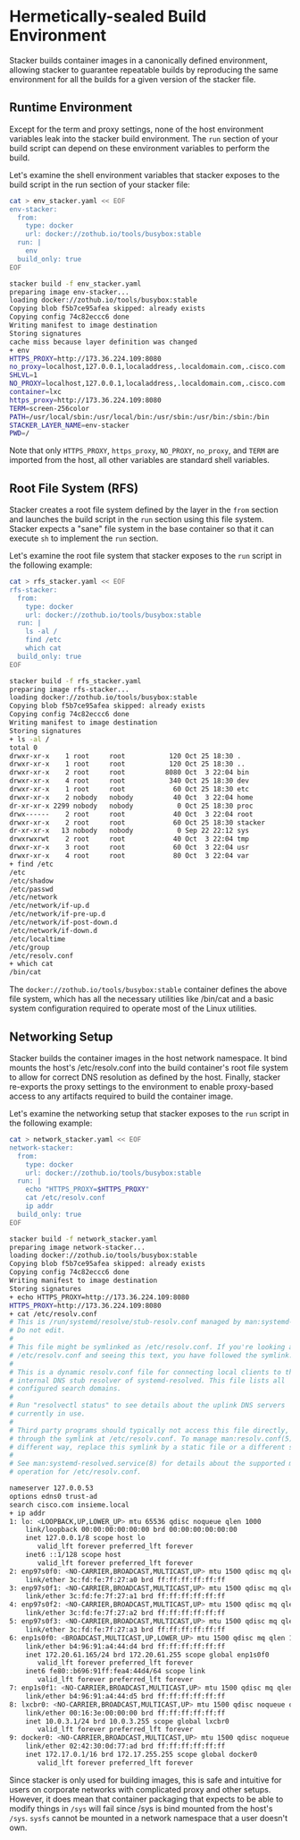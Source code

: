 # Hermetically-sealed Build Environment

Stacker builds container images in a canonically defined environment, allowing 
stacker to guarantee repeatable builds by reproducing the same environment for 
all the builds for a given version of the stacker file.

## Runtime Environment

Except for the term and proxy settings, none of the host environment
variables leak into the stacker build environment. The `run` section of your 
build script can depend on these environment variables to perform the build.

Let's examine the shell environment variables that stacker exposes to the build
script in the run section of your stacker file: 

```bash title="Stacker Build Environment"
cat > env_stacker.yaml << EOF
env-stacker:
  from:
    type: docker
    url: docker://zothub.io/tools/busybox:stable
  run: |
    env
  build_only: true
EOF

stacker build -f env_stacker.yaml
preparing image env-stacker...
loading docker://zothub.io/tools/busybox:stable
Copying blob f5b7ce95afea skipped: already exists
Copying config 74c82eccc6 done
Writing manifest to image destination
Storing signatures
cache miss because layer definition was changed
+ env
HTTPS_PROXY=http://173.36.224.109:8080
no_proxy=localhost,127.0.0.1,localaddress,.localdomain.com,.cisco.com
SHLVL=1
NO_PROXY=localhost,127.0.0.1,localaddress,.localdomain.com,.cisco.com
container=lxc
https_proxy=http://173.36.224.109:8080
TERM=screen-256color
PATH=/usr/local/sbin:/usr/local/bin:/usr/sbin:/usr/bin:/sbin:/bin
STACKER_LAYER_NAME=env-stacker
PWD=/
```

Note that only `HTTPS_PROXY`, `https_proxy`, `NO_PROXY`, `no_proxy`, and `TERM`
are imported from the host, all other variables are standard shell variables.

## Root File System (RFS)

Stacker creates a root file system defined by the layer in the `from` section and
launches the build script in the `run` section using this file system. Stacker
expects a "sane" file system in the base container so that it can execute `sh` to 
implement the `run` section.

Let's examine the root file system that stacker exposes to the `run` script in
the following example:

```bash title="Build RFS"
cat > rfs_stacker.yaml << EOF
rfs-stacker:
  from:
    type: docker
    url: docker://zothub.io/tools/busybox:stable
  run: |
    ls -al /
    find /etc
    which cat
  build_only: true
EOF

stacker build -f rfs_stacker.yaml
preparing image rfs-stacker...
loading docker://zothub.io/tools/busybox:stable
Copying blob f5b7ce95afea skipped: already exists
Copying config 74c82eccc6 done
Writing manifest to image destination
Storing signatures
+ ls -al /
total 0
drwxr-xr-x    1 root     root           120 Oct 25 18:30 .
drwxr-xr-x    1 root     root           120 Oct 25 18:30 ..
drwxr-xr-x    2 root     root          8080 Oct  3 22:04 bin
drwxr-xr-x    4 root     root           340 Oct 25 18:30 dev
drwxr-xr-x    1 root     root            60 Oct 25 18:30 etc
drwxr-xr-x    2 nobody   nobody          40 Oct  3 22:04 home
dr-xr-xr-x 2299 nobody   nobody           0 Oct 25 18:30 proc
drwx------    2 root     root            40 Oct  3 22:04 root
drwxr-xr-x    2 root     root            60 Oct 25 18:30 stacker
dr-xr-xr-x   13 nobody   nobody           0 Sep 22 22:12 sys
drwxrwxrwt    2 root     root            40 Oct  3 22:04 tmp
drwxr-xr-x    3 root     root            60 Oct  3 22:04 usr
drwxr-xr-x    4 root     root            80 Oct  3 22:04 var
+ find /etc
/etc
/etc/shadow
/etc/passwd
/etc/network
/etc/network/if-up.d
/etc/network/if-pre-up.d
/etc/network/if-post-down.d
/etc/network/if-down.d
/etc/localtime
/etc/group
/etc/resolv.conf
+ which cat
/bin/cat
```

The `docker://zothub.io/tools/busybox:stable` container defines the above file
system, which has all the necessary utilities like /bin/cat and a basic system
configuration required to operate most of the Linux utilities.

## Networking Setup

Stacker builds the container images in the host network namespace. It bind 
mounts the host's /etc/resolv.conf into the build container's root file system 
to allow for correct DNS resolution as defined by the host. Finally, stacker 
re-exports the proxy settings to the environment to enable proxy-based access to
any artifacts required to build the container image.

Let's examine the networking setup that stacker exposes to the `run` script in
the following example:

```bash title="Networking setup"
cat > network_stacker.yaml << EOF
network-stacker:
  from:
    type: docker
    url: docker://zothub.io/tools/busybox:stable
  run: |
    echo "HTTPS_PROXY=$HTTPS_PROXY"
    cat /etc/resolv.conf
    ip addr
  build_only: true
EOF

stacker build -f network_stacker.yaml
preparing image network-stacker...
loading docker://zothub.io/tools/busybox:stable
Copying blob f5b7ce95afea skipped: already exists
Copying config 74c82eccc6 done
Writing manifest to image destination
Storing signatures
+ echo HTTPS_PROXY=http://173.36.224.109:8080
HTTPS_PROXY=http://173.36.224.109:8080
+ cat /etc/resolv.conf
# This is /run/systemd/resolve/stub-resolv.conf managed by man:systemd-resolved(8).
# Do not edit.
#
# This file might be symlinked as /etc/resolv.conf. If you're looking at
# /etc/resolv.conf and seeing this text, you have followed the symlink.
#
# This is a dynamic resolv.conf file for connecting local clients to the
# internal DNS stub resolver of systemd-resolved. This file lists all
# configured search domains.
#
# Run "resolvectl status" to see details about the uplink DNS servers
# currently in use.
#
# Third party programs should typically not access this file directly, but only
# through the symlink at /etc/resolv.conf. To manage man:resolv.conf(5) in a
# different way, replace this symlink by a static file or a different symlink.
#
# See man:systemd-resolved.service(8) for details about the supported modes of
# operation for /etc/resolv.conf.

nameserver 127.0.0.53
options edns0 trust-ad
search cisco.com insieme.local
+ ip addr
1: lo: <LOOPBACK,UP,LOWER_UP> mtu 65536 qdisc noqueue qlen 1000
    link/loopback 00:00:00:00:00:00 brd 00:00:00:00:00:00
    inet 127.0.0.1/8 scope host lo
       valid_lft forever preferred_lft forever
    inet6 ::1/128 scope host
       valid_lft forever preferred_lft forever
2: enp97s0f0: <NO-CARRIER,BROADCAST,MULTICAST,UP> mtu 1500 qdisc mq qlen 1000
    link/ether 3c:fd:fe:7f:27:a0 brd ff:ff:ff:ff:ff:ff
3: enp97s0f1: <NO-CARRIER,BROADCAST,MULTICAST,UP> mtu 1500 qdisc mq qlen 1000
    link/ether 3c:fd:fe:7f:27:a1 brd ff:ff:ff:ff:ff:ff
4: enp97s0f2: <NO-CARRIER,BROADCAST,MULTICAST,UP> mtu 1500 qdisc mq qlen 1000
    link/ether 3c:fd:fe:7f:27:a2 brd ff:ff:ff:ff:ff:ff
5: enp97s0f3: <NO-CARRIER,BROADCAST,MULTICAST,UP> mtu 1500 qdisc mq qlen 1000
    link/ether 3c:fd:fe:7f:27:a3 brd ff:ff:ff:ff:ff:ff
6: enp1s0f0: <BROADCAST,MULTICAST,UP,LOWER_UP> mtu 1500 qdisc mq qlen 1000
    link/ether b4:96:91:a4:44:d4 brd ff:ff:ff:ff:ff:ff
    inet 172.20.61.165/24 brd 172.20.61.255 scope global enp1s0f0
       valid_lft forever preferred_lft forever
    inet6 fe80::b696:91ff:fea4:44d4/64 scope link
       valid_lft forever preferred_lft forever
7: enp1s0f1: <NO-CARRIER,BROADCAST,MULTICAST,UP> mtu 1500 qdisc mq qlen 1000
    link/ether b4:96:91:a4:44:d5 brd ff:ff:ff:ff:ff:ff
8: lxcbr0: <NO-CARRIER,BROADCAST,MULTICAST,UP> mtu 1500 qdisc noqueue qlen 1000
    link/ether 00:16:3e:00:00:00 brd ff:ff:ff:ff:ff:ff
    inet 10.0.3.1/24 brd 10.0.3.255 scope global lxcbr0
       valid_lft forever preferred_lft forever
9: docker0: <NO-CARRIER,BROADCAST,MULTICAST,UP> mtu 1500 qdisc noqueue
    link/ether 02:42:30:0d:77:ad brd ff:ff:ff:ff:ff:ff
    inet 172.17.0.1/16 brd 172.17.255.255 scope global docker0
       valid_lft forever preferred_lft forever
```

Since stacker is only used for building images, this is safe and intuitive for 
users on corporate networks with complicated proxy and other setups. However, 
it does mean that container packaging that expects to be able to modify things
in `/sys` will fail since /sys is bind mounted from the host's `/sys`. `sysfs`
cannot be mounted in a network namespace that a user doesn't own.
